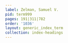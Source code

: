```yaml
---
label: Zelman, Samuel V.
pid: term999
pages: 191|311|782
order: '1036'
layout: generic_index_term
collection: index-headings
---
```

